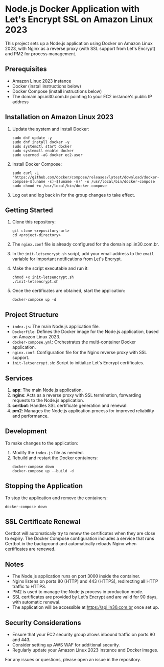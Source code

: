 # Node.js Docker Application with Let's Encrypt SSL on Amazon Linux 2023

This project sets up a Node.js application using Docker on Amazon Linux 2023, with Nginx as a reverse proxy (with SSL support from Let's Encrypt) and PM2 for process management.

## Prerequisites

- Amazon Linux 2023 instance
- Docker (install instructions below)
- Docker Compose (install instructions below)
- The domain api.in30.com.br pointing to your EC2 instance's public IP address

## Installation on Amazon Linux 2023

1. Update the system and install Docker:
   ```
   sudo dnf update -y
   sudo dnf install docker -y
   sudo systemctl start docker
   sudo systemctl enable docker
   sudo usermod -aG docker ec2-user
   ```

2. Install Docker Compose:
   ```
   sudo curl -L "https://github.com/docker/compose/releases/latest/download/docker-compose-$(uname -s)-$(uname -m)" -o /usr/local/bin/docker-compose
   sudo chmod +x /usr/local/bin/docker-compose
   ```

3. Log out and log back in for the group changes to take effect.

## Getting Started

1. Clone this repository:
   ```
   git clone <repository-url>
   cd <project-directory>
   ```

2. The `nginx.conf` file is already configured for the domain api.in30.com.br.

3. In the `init-letsencrypt.sh` script, add your email address to the `email` variable for important notifications from Let's Encrypt.

4. Make the script executable and run it:
   ```
   chmod +x init-letsencrypt.sh
   ./init-letsencrypt.sh
   ```

5. Once the certificates are obtained, start the application:
   ```
   docker-compose up -d
   ```

## Project Structure

- `index.js`: The main Node.js application file.
- `Dockerfile`: Defines the Docker image for the Node.js application, based on Amazon Linux 2023.
- `docker-compose.yml`: Orchestrates the multi-container Docker application.
- `nginx.conf`: Configuration file for the Nginx reverse proxy with SSL support.
- `init-letsencrypt.sh`: Script to initialize Let's Encrypt certificates.

## Services

1. **app**: The main Node.js application.
2. **nginx**: Acts as a reverse proxy with SSL termination, forwarding requests to the Node.js application.
3. **certbot**: Handles SSL certificate generation and renewal.
4. **pm2**: Manages the Node.js application process for improved reliability and performance.

## Development

To make changes to the application:

1. Modify the `index.js` file as needed.
2. Rebuild and restart the Docker containers:
   ```
   docker-compose down
   docker-compose up --build -d
   ```

## Stopping the Application

To stop the application and remove the containers:

```
docker-compose down
```

## SSL Certificate Renewal

Certbot will automatically try to renew the certificates when they are close to expiry. The Docker Compose configuration includes a service that runs Certbot in the background and automatically reloads Nginx when certificates are renewed.

## Notes

- The Node.js application runs on port 3000 inside the container.
- Nginx listens on ports 80 (HTTP) and 443 (HTTPS), redirecting all HTTP traffic to HTTPS.
- PM2 is used to manage the Node.js process in production mode.
- SSL certificates are provided by Let's Encrypt and are valid for 90 days, with automatic renewal.
- The application will be accessible at https://api.in30.com.br once set up.

## Security Considerations

- Ensure that your EC2 security group allows inbound traffic on ports 80 and 443.
- Consider setting up AWS WAF for additional security.
- Regularly update your Amazon Linux 2023 instance and Docker images.

For any issues or questions, please open an issue in the repository.